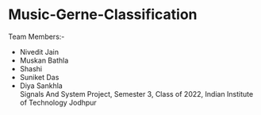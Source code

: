 # Music-Gerne-Classification
Team Members:-
* Nivedit Jain
* Muskan Bathla
* Shashi
* Suniket Das
* Diya Sankhla </br>
Signals And System Project, Semester 3, Class of 2022, Indian Institute of Technology Jodhpur
